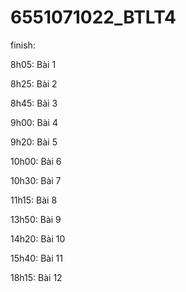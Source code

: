 # 6551071022_BTLT4
finish:

8h05: Bài 1

8h25: Bài 2

8h45: Bài 3

9h00: Bài 4

9h20: Bài 5

10h00: Bài 6

10h30: Bài 7

11h15: Bài 8

13h50: Bài 9

14h20: Bài 10

15h40: Bài 11

18h15: Bài 12
